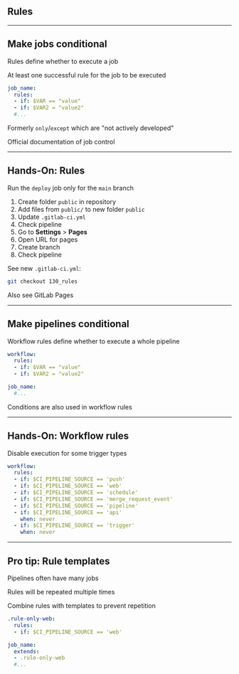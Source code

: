 <!-- .slide: id="gitlab_rules" class="vertical-center" -->

<i class="fa-duotone fa-book-section fa-8x fa-duotone-colors" style="float: right; color: grey;"></i>

## Rules

---

## Make jobs conditional

Rules [](https://docs.gitlab.com/ee/ci/yaml/#rules) define whether to execute a job

At least one successful rule for the job to be executed

```yaml
job_name:
  rules:
  - if: $VAR == "value"
  - if: $VAR2 = "value2"
  #...
```

Formerly `only`/`except` [](https://docs.gitlab.com/ee/ci/yaml/#only--except) which are "not actively developed"

Official documentation of job control [](https://docs.gitlab.com/ee/ci/jobs/job_control.html)

---

## Hands-On: Rules [<i class="fa fa-comment-code"></i>](https://github.com/nicholasdille/container-slides/tree/130_rules "130_rules")

Run the `deploy` job only for the `main` branch

1. Create folder `public` in repository
1. Add files from `public/` to new folder `public`
1. Update `.gitlab-ci.yml`
1. Check pipeline
1. Go to **Settings** > **Pages**
1. Open URL for pages
1. Create branch
1. Check pipeline

See new `.gitlab-ci.yml`:

```bash
git checkout 130_rules
```

Also see GitLab Pages [](https://docs.gitlab.com/ee/user/project/pages/index.html)

---

## Make pipelines conditional

Workflow rules [](https://docs.gitlab.com/ee/ci/yaml/#workflow) define whether to execute a whole pipeline

```yaml
workflow:
  rules:
  - if: $VAR == "value"
  - if: $VAR2 = "value2"

job_name:
  #...
```

Conditions are also used in workflow rules 

---

## Hands-On: Workflow rules

Disable execution for some trigger types

```yaml
workflow:
  rules:
  - if: $CI_PIPELINE_SOURCE == 'push'
  - if: $CI_PIPELINE_SOURCE == 'web'
  - if: $CI_PIPELINE_SOURCE == 'schedule'
  - if: $CI_PIPELINE_SOURCE == 'merge_request_event'
  - if: $CI_PIPELINE_SOURCE == 'pipeline'
  - if: $CI_PIPELINE_SOURCE == 'api'
    when: never
  - if: $CI_PIPELINE_SOURCE == 'trigger'
    when: never
```

---

## Pro tip: Rule templates

Pipelines often have many jobs

Rules will be repeated multiple times

Combine rules with templates to prevent repetition

```yaml
.rule-only-web:
  rules:
  - if: $CI_PIPELINE_SOURCE == 'web'

job_name:
  extends:
  - .rule-only-web
  #...
```
